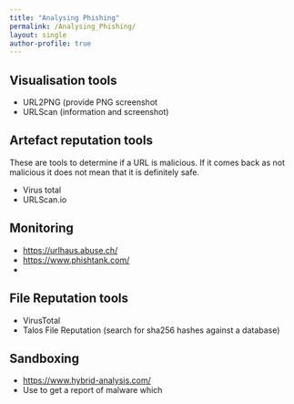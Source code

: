 ```yaml
---
title: "Analysing Phishing"
permalink: /Analysing_Phishing/
layout: single
author-profile: true
---
```

## Visualisation tools
- URL2PNG (provide PNG screenshot
- URLScan (information and screenshot)

## Artefact reputation tools
These are tools to determine if a URL is malicious. If it comes back as not malicious it does not mean that it is definitely safe.

- Virus total 
- URLScan.io

## Monitoring
- https://urlhaus.abuse.ch/
- https://www.phishtank.com/
- 
## File Reputation tools
- VirusTotal
- Talos File Reputation (search for sha256 hashes against a database)

## Sandboxing
- https://www.hybrid-analysis.com/
- Use to get a report of malware which
